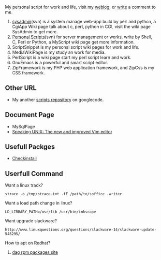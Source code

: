 My personal script for work and life, visit my [weblog](http://fred.oracle1.com/weblog), or [write](http://code.google.com/p/scriptz/issues/detail?id=10) a comment to me.

  1. [sysadmin](http://scriptz.googlecode.com/svn/trunk/sysadmin)(svn) is a system manage web-app build by perl and python, a CgiApp Wiki page talk about c, perl, python in CGI, visit the wiki page SysAdmin to get more.
  1. [Personal Scripts](http://scriptz.googlecode.com/svn/trunk/scripts)(svn) for server management or works, write by Shell, C, Perl or Python, a MyScript wiki page get more information.
  1. ScriptSnippet is my personal script wiki pages for work and life.
  1. MediaWikiPage is my study an work for media.
  1. PerlScript is a wiki page start my perl script learn and work.
  1. GnuEmacs is a powerful and smart script editor.
  1. ZipFramework is my PHP web application framework, and ZipCss is my CSS framework.

## Other URL ##
  * My another [scripts repository](http://script.googlecode.com/svn/trunk/) on googlecode.

## Document Page ##
  * MySqlPage
  * [Speaking UNIX: The new and improved Vim editor](http://www.ibm.com/developerworks/aix/library/au-speakingunix_vim/index.html?ca=drs-)

## Usefull Packges ##
  * [Checkinstall](http://www.asic-linux.com.mx/~izto/checkinstall/)

## Userfull Command ##
Want a linux track?
```
strace -o /tmp/strace.txt -fF /path/to/soffice -writer 
```
Want a load path change in linux?
```
LD_LIBRARY_PATH=/usr/lib /usr/bin/inkscape
```
Want upgrade slackware?
```
http://www.linuxquestions.org/questions/slackware-14/slackware-update-548295/
```
How to apt on Redhat?
  1. [dag rpm packages site](http://dag.wieers.com/rpm/FAQ.php#B)